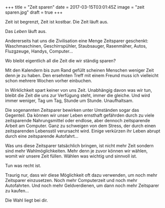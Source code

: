 +++
title = "Zeit sparen"
date = 2017-03-15T03:01:45Z
image = "zeit sparen.jpg"
draft = true
+++

Zeit ist begrenzt, Zeit ist kostbar. Die Zeit läuft aus.

Das *Leben* läuft aus.

Andererseits hat uns die Zivilisation eine Menge Zeitsparer geschenkt: Waschmaschinen, Geschirrspühler, Staubsauger, Rasenmäher, Autos, Fluzgzeuge, Handys, Computer…

Wo bleibt eigentlich all die Zeit die wir ständig sparen?

Mit den Kalendern bis zum Rand gefüllt scheinen Menschen weniger Zeit denn je zu haben. Den ersehnten Treff mit einem Freund muss ich vielleicht schon mehrere Wochen vorher einbuchen.

In Wirklichkeit spart keiner von uns Zeit. Unabhängig davon was wir tun, bleibt die Zeit die uns zur Verfügung steht, immer die gleiche. Und wird immer weniger, Tag um Tag, Stunde um Stunde. Unaufhaltsam.

Die sogenannten Zeitsparer bewirken unter Umständen sogar das Gegenteil. Da können wir unser Leben ernsthaft gefährden durch zu viele zeitsparende Nahrungsmittel oder endlose, aber dennoch zeitsparende Arbeit am Computer. Ganz zu schweigen von dem Stress, der durch einen zeitsparenden Lebensstil verursacht wird. Einige verkürzen ihr Leben abrupt durch eine zeitsparende Autofahrt…

Was uns diese Zeitsparer tatsächlich bringen, ist nicht mehr Zeit sondern sind mehr Wahlmöglichkeiten. Mehr denn je zuvor können wir wählen, womit wir unsere Zeit füllen. Wählen was wichtig und sinnvoll ist.

Tun was recht ist.

Traurig nur, dass wir diese Möglichkeit oft dazu verwenden, um noch mehr Zeitsparer einzusetzen. Noch mehr Computerzeit und noch mehr Autofahrten. Und noch mehr Geldverdienen, um dann noch mehr Zeitsparer zu kaufen… 

Die Wahl liegt bei dir.